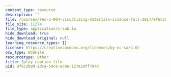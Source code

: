 ```yaml
---
content_type: resource
description: ''
file: /courses/res-3-004-visualizing-materials-science-fall-2017/9f6c2b9d1dca54ceac0e127e29ff797d_vGyHgaXnAMA.vtt
file_size: 11274
file_type: application/x-subrip
hide_download: true
hide_download_original: null
learning_resource_types: []
license: https://creativecommons.org/licenses/by-nc-sa/4.0/
ocw_type: OCWFile
resourcetype: Other
title: 3play caption file
uid: 9f6c2b9d-1dca-54ce-ac0e-127e29ff797d
---
```

